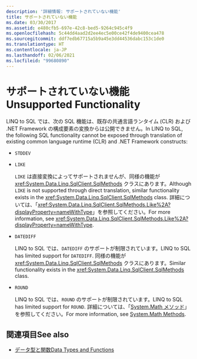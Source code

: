 ```yaml
---
description: '詳細情報: サポートされていない機能'
title: サポートされていない機能
ms.date: 03/30/2017
ms.assetid: e480cfb5-697e-42c8-bed5-9264c945c4f9
ms.openlocfilehash: 5c44dd4aad2d2ee4ec5e00ce42f4de9400cea478
ms.sourcegitcommit: ddf7edb67715a5b9a45e3dd44536dabc153c1de0
ms.translationtype: HT
ms.contentlocale: ja-JP
ms.lasthandoff: 02/06/2021
ms.locfileid: "99680890"
---
```

# <a name="unsupported-functionality"></a><span data-ttu-id="3fbaa-103">サポートされていない機能</span><span class="sxs-lookup"><span data-stu-id="3fbaa-103">Unsupported Functionality</span></span>

<span data-ttu-id="3fbaa-104">LINQ to SQL では、次の SQL 機能は、既存の共通言語ランタイム (CLR) および .NET Framework の構成要素の変換からは公開できません。</span><span class="sxs-lookup"><span data-stu-id="3fbaa-104">In LINQ to SQL, the following SQL functionality cannot be exposed through translation of existing common language runtime (CLR) and .NET Framework constructs:</span></span>  
  
- `STDDEV`  
  
- `LIKE`  
  
     <span data-ttu-id="3fbaa-105">`LIKE` は直接変換によってサポートされませんが、同様の機能が <xref:System.Data.Linq.SqlClient.SqlMethods> クラスにあります。</span><span class="sxs-lookup"><span data-stu-id="3fbaa-105">Although `LIKE` is not supported through direct translation, similar functionality exists in the <xref:System.Data.Linq.SqlClient.SqlMethods> class.</span></span> <span data-ttu-id="3fbaa-106">詳細については、「<xref:System.Data.Linq.SqlClient.SqlMethods.Like%2A?displayProperty=nameWithType>」を参照してください。</span><span class="sxs-lookup"><span data-stu-id="3fbaa-106">For more information, see <xref:System.Data.Linq.SqlClient.SqlMethods.Like%2A?displayProperty=nameWithType>.</span></span>  
  
- `DATEDIFF`  
  
     <span data-ttu-id="3fbaa-107">LINQ to SQL では、`DATEDIFF` のサポートが制限されています。</span><span class="sxs-lookup"><span data-stu-id="3fbaa-107">LINQ to SQL has limited support for `DATEDIFF`.</span></span> <span data-ttu-id="3fbaa-108">同様の機能が <xref:System.Data.Linq.SqlClient.SqlMethods> クラスにあります。</span><span class="sxs-lookup"><span data-stu-id="3fbaa-108">Similar functionality exists in the <xref:System.Data.Linq.SqlClient.SqlMethods> class.</span></span>  
  
- `ROUND`  
  
     <span data-ttu-id="3fbaa-109">LINQ to SQL では、`ROUND` のサポートが制限されています。</span><span class="sxs-lookup"><span data-stu-id="3fbaa-109">LINQ to SQL has limited support for `ROUND`.</span></span> <span data-ttu-id="3fbaa-110">詳細については、「[System.Math メソッド](system-math-methods.md)」を参照してください。</span><span class="sxs-lookup"><span data-stu-id="3fbaa-110">For more information, see [System.Math Methods](system-math-methods.md).</span></span>  
  
## <a name="see-also"></a><span data-ttu-id="3fbaa-111">関連項目</span><span class="sxs-lookup"><span data-stu-id="3fbaa-111">See also</span></span>

- [<span data-ttu-id="3fbaa-112">データ型と関数</span><span class="sxs-lookup"><span data-stu-id="3fbaa-112">Data Types and Functions</span></span>](data-types-and-functions.md)

